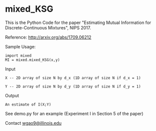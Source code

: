 # mixed_KSG

This is the Python Code for the paper "Estimating Mutual Information for Discrete-Continuous Mixtures", NIPS 2017.

Reference: http://arxiv.org/abs/1709.06212

Sample Usage:

    import mixed 
    MI = mixed.mixed_KSG(x,y)
    
Input

    X -- 2D array of size N by d_x (1D array of size N if d_x = 1)
    
    Y -- 2D array of size N by d_y (1D array of size N if d_y = 1)
    
Output

    An estimate of I(X;Y)
    
See demo.py for an example (Experiment I in Section 5 of the paper)

Contact wgao9@illinois.edu
